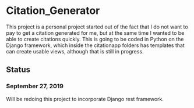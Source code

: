 # Citation_Generator
This project is a personal project started out of the fact that I do not want to pay to get a citation generated for me,
but at the same time I wanted to be able to create citations quickly. This is going to be coded in Python on the Django
framework, which inside the citationapp folders has templates that can create usable views, although that is still
in progress.


## Status

### September 27, 2019
Will be redoing this project to incorporate Django rest framework.
